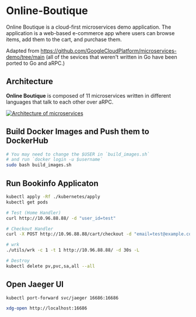 # Online-Boutique

Online Boutique is a cloud-first microservices demo application. The application is a web-based e-commerce app where users can browse items, add them to the cart, and purchase them.

Adapted from https://github.com/GoogleCloudPlatform/microservices-demo/tree/main (all of the sevices that weren't written in Go have been ported to Go and aRPC.)

## Architecture

**Online Boutique** is composed of 11 microservices written in different languages that talk to each other over aRPC.

[![Architecture of
microservices](./architecture-diagram.png)](./architecture-diagram.png)


## Build Docker Images and Push them to DockerHub

```bash
# You may need to change the $USER in `build_images.sh`
# and run `docker login -u $username`
sudo bash build_images.sh
```

## Run Bookinfo Applicaton

```bash
kubectl apply -Rf ./kubernetes/apply
kubectl get pods

# Test (Home Handler)
curl http://10.96.88.88/ -d "user_id=test"

# Checkout Handler
curl -X POST http://10.96.88.88/cart/checkout -d "email=test@example.com" -d "street_address=123 Main St" -d "zip_code=98101" -d "city=Seattle" -d "state=WA" -d "country=USA" -d "credit_card_number=4111111111111111" -d "credit_card_expiration_month=12" -d "credit_card_expiration_year=2025" -d "credit_card_cvv=123" -d "user_id=test"

# wrk
./utils/wrk -c 1 -t 1 http://10.96.88.88/ -d 30s -L

# Destroy
kubectl delete pv,pvc,sa,all --all
```

## Open Jaeger UI

```bash
kubectl port-forward svc/jaeger 16686:16686

xdg-open http://localhost:16686
```